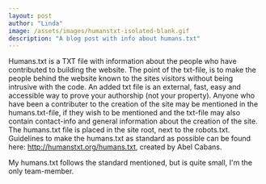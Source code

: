 ```yaml
---
layout: post
author: "Linda"
image: /assets/images/humanstxt-isolated-blank.gif
description: "A blog post with info about humans.txt"
---
```


 Humans.txt is a TXT file with information about the people who have contributed to building the website. The point of the txt-file, is to make the people behind the website known to the sites visitors without being intrusive with the code. An added txt file is an external, fast, easy and accessible way to prove your authorship (not your property).
 Anyone who have been a contributer to the creation of the site may be mentioned in the humans.txt-file, if they wish to be mentioned and the txt-file may also contain contact-info and general information about the creation of the site. The humans.txt file is placed in the site root, next to the robots.txt. Guidelines to make the humans.txt as standard as possible can be found here:  http://humanstxt.org/humans.txt, created by Abel Cabans.

 My humans.txt follows the standard mentioned, but is quite small, I'm the only team-member. 